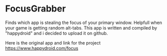 # FocusGrabber
Finds which app is stealing the focus of your primary window. Helpfull when your game is getting random alt-tabs.
This app is written and compiled by "happydroid" and i decided to upload it on github.

Here is the original app and link for the project https://www.happydroid.com/focus 
